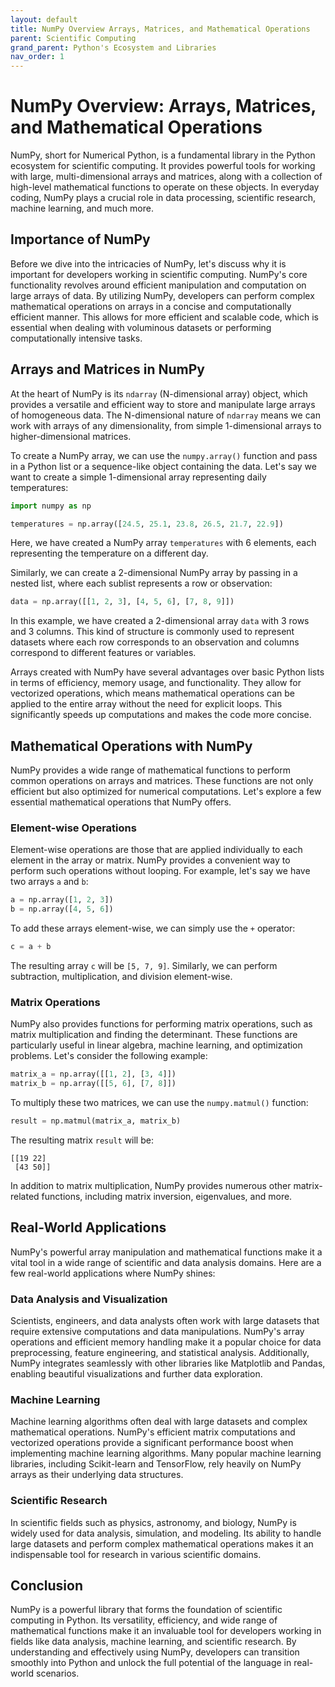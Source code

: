 ```yaml
---
layout: default
title: NumPy Overview Arrays, Matrices, and Mathematical Operations
parent: Scientific Computing
grand_parent: Python's Ecosystem and Libraries
nav_order: 1
---
```

# NumPy Overview: Arrays, Matrices, and Mathematical Operations

NumPy, short for Numerical Python, is a fundamental library in the Python ecosystem for scientific computing. It provides powerful tools for working with large, multi-dimensional arrays and matrices, along with a collection of high-level mathematical functions to operate on these objects. In everyday coding, NumPy plays a crucial role in data processing, scientific research, machine learning, and much more.

## Importance of NumPy

Before we dive into the intricacies of NumPy, let's discuss why it is important for developers working in scientific computing. NumPy's core functionality revolves around efficient manipulation and computation on large arrays of data. By utilizing NumPy, developers can perform complex mathematical operations on arrays in a concise and computationally efficient manner. This allows for more efficient and scalable code, which is essential when dealing with voluminous datasets or performing computationally intensive tasks.

## Arrays and Matrices in NumPy

At the heart of NumPy is its `ndarray` (N-dimensional array) object, which provides a versatile and efficient way to store and manipulate large arrays of homogeneous data. The N-dimensional nature of `ndarray` means we can work with arrays of any dimensionality, from simple 1-dimensional arrays to higher-dimensional matrices.

To create a NumPy array, we can use the `numpy.array()` function and pass in a Python list or a sequence-like object containing the data. Let's say we want to create a simple 1-dimensional array representing daily temperatures:

```python
import numpy as np

temperatures = np.array([24.5, 25.1, 23.8, 26.5, 21.7, 22.9])
```

Here, we have created a NumPy array `temperatures` with 6 elements, each representing the temperature on a different day.

Similarly, we can create a 2-dimensional NumPy array by passing in a nested list, where each sublist represents a row or observation:

```python
data = np.array([[1, 2, 3], [4, 5, 6], [7, 8, 9]])
```

In this example, we have created a 2-dimensional array `data` with 3 rows and 3 columns. This kind of structure is commonly used to represent datasets where each row corresponds to an observation and columns correspond to different features or variables.

Arrays created with NumPy have several advantages over basic Python lists in terms of efficiency, memory usage, and functionality. They allow for vectorized operations, which means mathematical operations can be applied to the entire array without the need for explicit loops. This significantly speeds up computations and makes the code more concise.

## Mathematical Operations with NumPy

NumPy provides a wide range of mathematical functions to perform common operations on arrays and matrices. These functions are not only efficient but also optimized for numerical computations. Let's explore a few essential mathematical operations that NumPy offers.

### Element-wise Operations

Element-wise operations are those that are applied individually to each element in the array or matrix. NumPy provides a convenient way to perform such operations without looping. For example, let's say we have two arrays `a` and `b`:

```python
a = np.array([1, 2, 3])
b = np.array([4, 5, 6])
```

To add these arrays element-wise, we can simply use the `+` operator:

```python
c = a + b
```

The resulting array `c` will be `[5, 7, 9]`. Similarly, we can perform subtraction, multiplication, and division element-wise.

### Matrix Operations

NumPy also provides functions for performing matrix operations, such as matrix multiplication and finding the determinant. These functions are particularly useful in linear algebra, machine learning, and optimization problems. Let's consider the following example:

```python
matrix_a = np.array([[1, 2], [3, 4]])
matrix_b = np.array([[5, 6], [7, 8]])
```

To multiply these two matrices, we can use the `numpy.matmul()` function:

```python
result = np.matmul(matrix_a, matrix_b)
```

The resulting matrix `result` will be:

```
[[19 22]
 [43 50]]
```

In addition to matrix multiplication, NumPy provides numerous other matrix-related functions, including matrix inversion, eigenvalues, and more.

## Real-World Applications

NumPy's powerful array manipulation and mathematical functions make it a vital tool in a wide range of scientific and data analysis domains. Here are a few real-world applications where NumPy shines:

### Data Analysis and Visualization

Scientists, engineers, and data analysts often work with large datasets that require extensive computations and data manipulations. NumPy's array operations and efficient memory handling make it a popular choice for data preprocessing, feature engineering, and statistical analysis. Additionally, NumPy integrates seamlessly with other libraries like Matplotlib and Pandas, enabling beautiful visualizations and further data exploration.

### Machine Learning

Machine learning algorithms often deal with large datasets and complex mathematical operations. NumPy's efficient matrix computations and vectorized operations provide a significant performance boost when implementing machine learning algorithms. Many popular machine learning libraries, including Scikit-learn and TensorFlow, rely heavily on NumPy arrays as their underlying data structures.

### Scientific Research

In scientific fields such as physics, astronomy, and biology, NumPy is widely used for data analysis, simulation, and modeling. Its ability to handle large datasets and perform complex mathematical operations makes it an indispensable tool for research in various scientific domains.

## Conclusion

NumPy is a powerful library that forms the foundation of scientific computing in Python. Its versatility, efficiency, and wide range of mathematical functions make it an invaluable tool for developers working in fields like data analysis, machine learning, and scientific research. By understanding and effectively using NumPy, developers can transition smoothly into Python and unlock the full potential of the language in real-world scenarios.
